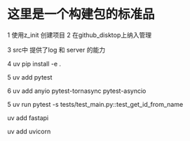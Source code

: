 # 这里是一个构建包的标准品

1 使用z_init 创建项目
2 在github_disktop上纳入管理

3 src中 提供了log 和 server 的能力

4 uv pip install -e .

5 uv add pytest 

6 uv add anyio pytest-tornasync pytest-asyncio 

5 uv run pytest -s tests/test_main.py::test_get_id_from_name          

uv add fastapi  

uv add uvicorn
